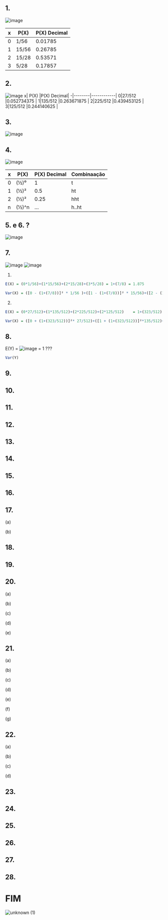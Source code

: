## 1.

![image](https://user-images.githubusercontent.com/15125899/171267451-907b8320-ca4e-4468-8bb7-c031d1cc4879.png)

x|P(X)    |P(X) Decimal|
-|--------|------------|
0|	1/56	|0.01785     |
1|	15/56	|0.26785     |
2|	15/28	|0.53571     |
3|	5/28	|0.17857     |

## 2.

![image](https://user-images.githubusercontent.com/15125899/171269460-013cddc5-ece9-42ba-993f-4b0b5cefd7f8.png)
x|	P(X)	|P(X) Decimal|
-|--------|------------|
0|27/512	|0.052734375 |
1|135/512	|0.263671875 |
2|225/512	|0.439453125 |
3|125/512	|0.244140625 |

## 3.

![image](https://user-images.githubusercontent.com/15125899/171325106-f1938e3e-4729-429e-83f4-0e6a3480bb9e.png)

## 4.

![image](https://user-images.githubusercontent.com/15125899/171317492-12d0e1f8-8c96-4074-b7d1-9f9a0d113699.png)

x|	P(X) |P(X) Decimal |Combinaação|
-|-------|-------------|-----------|
0|	(½)⁰ |1	           |t          |
1|	(½)² |0.5          |ht         |
2|	(½)² |0.25         |hht        |
n|	(½)^n|	…          |h..ht      |

## 5. e 6. ?

![image](https://user-images.githubusercontent.com/15125899/171326371-8bb1c731-c42a-4402-88cf-3243602b5481.png)

## 7.
![image](https://user-images.githubusercontent.com/15125899/173209725-d52b4b74-0b57-4235-bede-45941a5e41d9.png)
![image](https://user-images.githubusercontent.com/15125899/173209734-0d8082cb-277d-45f7-86ee-122d65502550.png)

1)
```R
E(X) = (0*1/56)+(1*15/56)+(2*15/28)+(3*5/28) = 1+(7/8) = 1.875
```
```R
Var(X) = ([0 - (1+(7/8))]² * 1/56 )+([1 - (1+(7/8))]² * 15/56)+([2 - (1+(7/8))]² * 15/28)+([3 - (1+(7/8))]² * 5/28 ) = 225/448 = 0.5022
```
2)
```R
E(X) = (0*27/512)+(1*135/512)+(2*225/512)+(2*125/512)	 = 1+(323/512) = 1.630
```
```R
Var(X) = ([0 + (1+(323/512))]²* 27/512)+([1 + (1+(323/512))]²*135/512)+([2 + (1+(323/512))]²*225/512)+([2 + (1+(323/512))]²*125/512) = 0.474609375
```
## 8.

E(Y) = ![image](https://user-images.githubusercontent.com/15125899/173210380-c4f4a530-b1f2-46ec-970e-c239a1bff41a.png)
= 1 ???
```R
Var(Y)
```
## 9.



## 10.



## 11.



## 12.



## 13.



## 14.



## 15.



## 16.



## 17.
(a)

(b)



## 18.



## 19.



## 20.
(a)

(b)

(c)

(d)

(e)


## 21.
(a)

(b)

(c)

(d)

(e)

(f)

(g)


## 22.
(a)

(b)

(c)

(d)



## 23.



## 24.



## 25.



## 26.



## 27.



## 28.



# FIM
![unknown (1)](https://user-images.githubusercontent.com/15125899/171236840-a17e89f7-3928-4d50-9220-44b5b57bb5b4.png)
